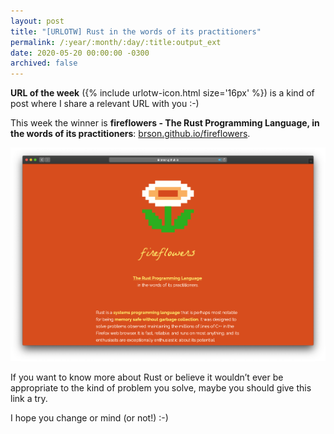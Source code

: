 ```yaml
---
layout: post
title: "[URLOTW] Rust in the words of its practitioners"
permalink: /:year/:month/:day/:title:output_ext
date: 2020-05-20 00:00:00 -0300
archived: false
---
```


<p>
  <b>URL of the week</b> ({% include urlotw-icon.html size='16px' %}) is a kind of post where I share a relevant URL with you :-)
</p>

This week the winner is **fireflowers - The Rust Programming Language, in the words of its practitioners**:
[brson.github.io/fireflowers](http://brson.github.io/fireflowers).

[![fireflowers website](/assets/rust-in-the-words-of-its-practitioners.png "fireflowers website")](/assets/rust-in-the-words-of-its-practitioners.png)

If you want to know more about Rust or believe it wouldn’t ever be appropriate to the kind of problem you solve, maybe you should give this link a try.

I hope you change or mind (or not!) :-)
